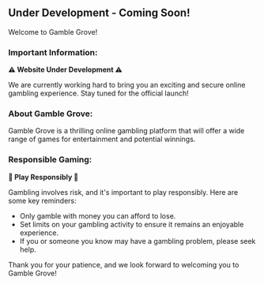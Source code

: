 ## Under Development - Coming Soon!

Welcome to Gamble Grove!

### Important Information:

**⚠️ Website Under Development ⚠️**

We are currently working hard to bring you an exciting and secure online gambling experience. Stay tuned for the official launch!

### About Gamble Grove:

Gamble Grove is a thrilling online gambling platform that will offer a wide range of games for entertainment and potential winnings.

### Responsible Gaming:

**🎲 Play Responsibly 🎲**

Gambling involves risk, and it's important to play responsibly. Here are some key reminders:

- Only gamble with money you can afford to lose.
- Set limits on your gambling activity to ensure it remains an enjoyable experience.
- If you or someone you know may have a gambling problem, please seek help.

Thank you for your patience, and we look forward to welcoming you to Gamble Grove!
